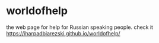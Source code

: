 # worldofhelp
the web page for help for Russian speaking people.
check it https://iharpadbiarezski.github.io/worldofhelp/
